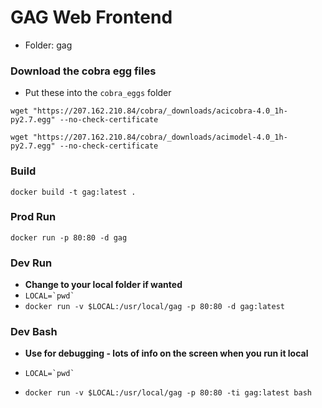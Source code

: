 
# GAG Web Frontend
* Folder: gag

### Download the cobra egg files
* Put these into the `cobra_eggs` folder

`wget "https://207.162.210.84/cobra/_downloads/acicobra-4.0_1h-py2.7.egg" --no-check-certificate`

`wget "https://207.162.210.84/cobra/_downloads/acimodel-4.0_1h-py2.7.egg" --no-check-certificate`

### Build
`docker build -t gag:latest .`

### Prod Run
`docker run -p 80:80 -d gag`

### Dev Run
* **Change to your local folder if wanted**
* ``` LOCAL=`pwd` ```
* `docker run -v $LOCAL:/usr/local/gag -p 80:80 -d gag:latest`

### Dev Bash
* **Use for debugging - lots of info on the screen when you run it local**

* ``` LOCAL=`pwd` ```
* `docker run -v $LOCAL:/usr/local/gag -p 80:80 -ti gag:latest bash`

